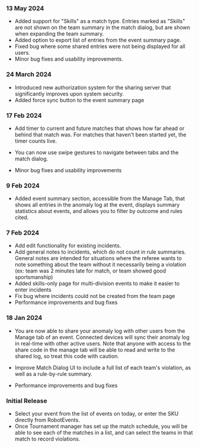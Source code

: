 ### 13 May 2024

- Added support for "Skills" as a match type. Entries marked as "Skills" are not shown on the team summary in the match dialog, but are shown when expanding the team summary.
- Added option to export list of entries from the event summary page. 
- Fixed bug where some shared entries were not being displayed for all users.
- Minor bug fixes and usability improvements.

### 24 March 2024

- Introduced new authorization system for the sharing server that significantly improves upon
  system security.
- Added force sync button to the event summary page

### 17 Feb 2024

- Add timer to current and future matches that shows how far ahead or behind that match was. For
  matches that haven't been started yet, the timer counts live.

- You can now use swipe gestures to navigate between tabs and the match dialog.

- Minor bug fixes and usability improvements

### 9 Feb 2024

- Added event summary section, accessible from the Manage Tab, that shows all entries in the
  anomaly log at the event, displays summary statistics about events, and allows you to filter by
  outcome and rules cited.

### 7 Feb 2024

- Add edit functionality for existing incidents.
- Add general notes to incidents, which do not count in rule summaries. General notes are intended
  for situations where the referee wants to note something about the team without it necessarily
  being a violation (ex: team was 2 minutes late for match, or team showed good sportsmanship)
- Added skills-only page for multi-division events to make it easier to enter incidents
- Fix bug where incidents could not be created from the team page
- Performance improvements and bug fixes

### 18 Jan 2024

- You are now able to share your anomaly log with other users from the Manage tab of an event.
  Connected devices will sync their anomaly log in real-time with other active users. Note that
  anyone with access to the share code in the manage tab will be able to read and write to the
  shared log, so treat this code with caution.

- Improve Match Dialog UI to include a full list of each team's violation, as well as a rule-by-rule summary.

- Performance improvements and bug fixes

### Initial Release

- Select your event from the list of events on today, or enter the SKU directly from RobotEvents.
- Once Tournament manager has set up the match schedule, you will be able to see each of the matches in a list, and can select the teams in that match to record violations.
